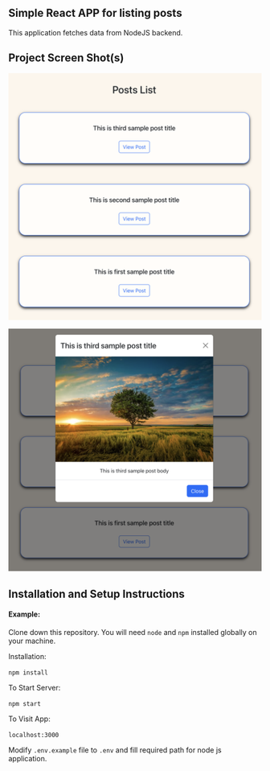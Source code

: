 ## Simple React APP for listing posts

This application fetches data from NodeJS backend.

## Project Screen Shot(s)

![](https://github.com/Mahammadhajiyev1/apricusit-fe/blob/main/public/1.png)

![](https://github.com/Mahammadhajiyev1/apricusit-fe/blob/main/public/2.png)

## Installation and Setup Instructions

#### Example:

Clone down this repository. You will need `node` and `npm` installed globally on your machine.

Installation:

`npm install`

To Start Server:

`npm start`

To Visit App:

`localhost:3000`

Modify `.env.example` file to `.env` and fill required path for node js application.

